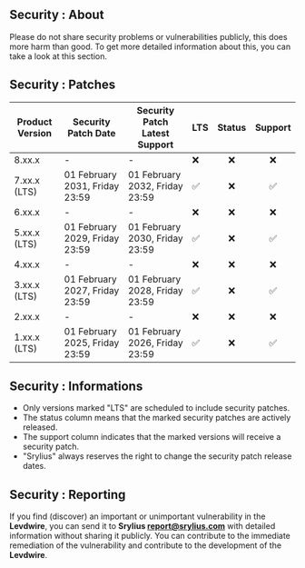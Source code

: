 ## Security : About
Please do not share security problems or vulnerabilities publicly, this does more harm than good.
To get more detailed information about this, you can take a look at this section.

## Security : Patches
| Product Version | Security Patch Date            | Security Patch Latest Support  | LTS                | Status |      Support       |
|-----------------|--------------------------------|--------------------------------|--------------------|:------:|:------------------:|
| 8.xx.x          | -                              | -                              | :x:                |  :x:   |        :x:         |
| 7.xx.x (LTS)    | 01 February 2031, Friday 23:59 | 01 February 2032, Friday 23:59 | :white_check_mark: |  :x:   | :white_check_mark: |
| 6.xx.x          | -                              | -                              | :x:                |  :x:   |        :x:         |
| 5.xx.x (LTS)    | 01 February 2029, Friday 23:59 | 01 February 2030, Friday 23:59 | :white_check_mark: |  :x:   | :white_check_mark: |
| 4.xx.x          | -                              | -                              | :x:                |  :x:   |        :x:         |
| 3.xx.x (LTS)    | 01 February 2027, Friday 23:59 | 01 February 2028, Friday 23:59 | :white_check_mark: |  :x:   | :white_check_mark: |
| 2.xx.x          | -                              | -                              | :x:                |  :x:   |        :x:         |
| 1.xx.x (LTS)    | 01 February 2025, Friday 23:59 | 01 February 2026, Friday 23:59 | :white_check_mark: |  :x:   | :white_check_mark: |

## Security : Informations
- Only versions marked "LTS" are scheduled to include security patches.
- The status column means that the marked security patches are actively released.
- The support column indicates that the marked versions will receive a security patch.
- "Srylius" always reserves the right to change the security patch release dates.

## Security : Reporting
If you find (discover) an important or unimportant vulnerability in the **Levdwire**,
you can send it to **Srylius <report@srylius.com>** with detailed information without
sharing it publicly. You can contribute to the immediate remediation of the vulnerability and
contribute to the development of the **Levdwire**.
